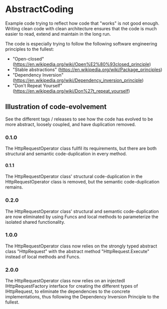 # AbstractCoding
Example code trying to reflect how code that "works" is not good enough. Writing clean code with clean architecture ensures that the code is much easier to read, extend and maintain in the long run.

The code is especially trying to follow the following software engineering principles to the fullest:
* "Open-closed" (https://en.wikipedia.org/wiki/Open%E2%80%93closed_principle)
* "Stable abstractions" (https://en.wikipedia.org/wiki/Package_principles)
* "Dependency Inversion" (https://en.wikipedia.org/wiki/Dependency_inversion_principle)
* "Don't Repeat Yourself" (https://en.wikipedia.org/wiki/Don%27t_repeat_yourself)

## Illustration of code-evolvement
See the different tags / releases to see how the code has evolved to be more abstract, loosely coupled, and have duplication removed.

### 0.1.0
The HttpRequestOperator class fullfil its requirements, but there are both structural and semantic code-duplication in every method.

#### 0.1.1
The HttpRequestOperator class' structural code-duplication in the HttpRequestOperator class is removed, but the semantic code-duplication remains.

### 0.2.0
The HttpRequestOperator class' structural and semantic code-duplication are now eliminated by using Funcs and local methods to parameterize the isolated shared functionality.

### 1.0.0
The HttpRequestOperator class now relies on the strongly typed abstract class "HttpRequest" with the abstract method "HttpRequest.Execute" instead of local methods and Funcs.

### 2.0.0
The HttpRequestOperator class now relies on an injectedI IHttpRequestFactory interface for creating the different types of IHttpRequest, to eliminate the dependencies to the concrete implementations, thus following the Dependency Inversion Principle to the fullest.
